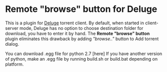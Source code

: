 Remote "browse" button for Deluge
==========

This is a plugin for [Deluge](http://deluge-torrent.org) torrent client.
By default, when started in client-server mode, Deluge has no option to choose destination folder for download, you have to enter it by hand.
The **Remote "browse" button** plugin eliminates this drawback by adding *"browse.."* button to Add torrent dialog. 

You can download .egg file for python 2.7 [here]
If you have another version of python, make an .egg file by running build.sh or build.bat depending on platform.